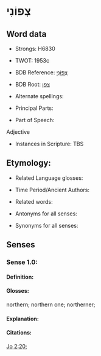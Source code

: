 # צְפוֹנִי

<!-- Status: S2="NeedsEdits" -->
<!-- Lexica used for edits:   -->

## Word data

* Strongs: H6830

* TWOT: 1953c

* BDB Reference: [צְפוֹנִי](rc://en/bdb/dict/r.di.ad)

* BDB Root: [צפן](rc://en/bdb/dict/r.di.aa)

* Alternate spellings:

* Principal Parts:

* Part of Speech:

Adjective

* Instances in Scripture: TBS

## Etymology:

* Related Language glosses:

* Time Period/Ancient Authors:

* Related words:

* Antonyms for all senses:

* Synonyms for all senses:

## Senses

### Sense 1.0:

#### Definition:

#### Glosses:

northern; northern one; northerner; 

#### Explanation:

#### Citations:

[Jo 2:20](rc://he/uhb/book/jol/2/20); 

